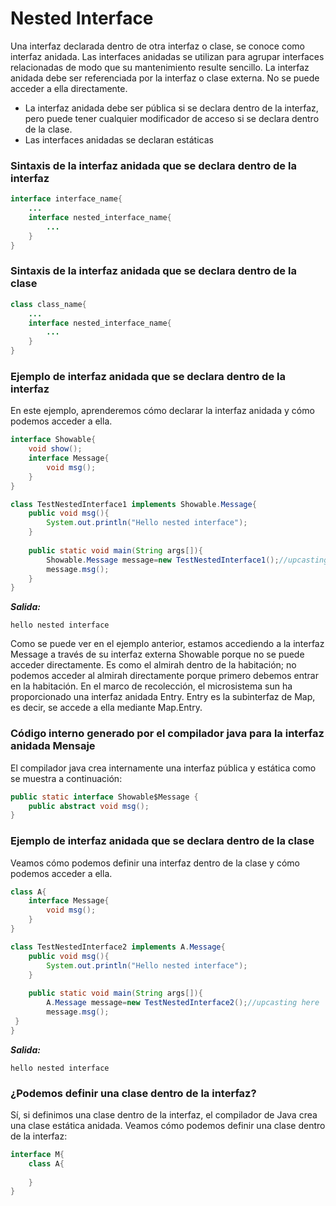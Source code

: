 # Nested Interface

Una interfaz declarada dentro de otra interfaz o clase, se conoce como interfaz anidada. Las interfaces anidadas se utilizan para agrupar interfaces relacionadas de modo que su mantenimiento resulte sencillo. La interfaz anidada debe ser referenciada por la interfaz o clase externa. No se puede acceder a ella directamente.

- La interfaz anidada debe ser pública si se declara dentro de la interfaz, pero puede tener cualquier modificador de acceso si se declara dentro de la clase.
- Las interfaces anidadas se declaran estáticas

### Sintaxis de la interfaz anidada que se declara dentro de la interfaz

```java
interface interface_name{
    ...  
    interface nested_interface_name{  
        ...  
    }
}
```

### Sintaxis de la interfaz anidada que se declara dentro de la clase

```java
class class_name{
    ...  
    interface nested_interface_name{  
        ...  
    }
}
```

### Ejemplo de interfaz anidada que se declara dentro de la interfaz

En este ejemplo, aprenderemos cómo declarar la interfaz anidada y cómo podemos acceder a ella.

```java
interface Showable{ 
    void show();  
    interface Message{  
        void msg();  
    }
}

class TestNestedInterface1 implements Showable.Message{ 
    public void msg(){
        System.out.println("Hello nested interface");
    }
    
    public static void main(String args[]){  
        Showable.Message message=new TestNestedInterface1();//upcasting here  
        message.msg();  
    } 
}  
```

***Salida:***

```text
hello nested interface
```

Como se puede ver en el ejemplo anterior, estamos accediendo a la interfaz Message a través de su interfaz externa Showable porque no se puede acceder directamente. Es como el almirah dentro de la habitación; no podemos acceder al almirah directamente porque primero debemos entrar en la habitación. En el marco de recolección, el microsistema sun ha proporcionado una interfaz anidada Entry. Entry es la subinterfaz de Map, es decir, se accede a ella mediante Map.Entry.

### Código interno generado por el compilador java para la interfaz anidada Mensaje

El compilador java crea internamente una interfaz pública y estática como se muestra a continuación:

```java
public static interface Showable$Message { 
    public abstract void msg();  
}
```

### Ejemplo de interfaz anidada que se declara dentro de la clase

Veamos cómo podemos definir una interfaz dentro de la clase y cómo podemos acceder a ella.

```java
class A{ 
    interface Message{  
        void msg();  
    }
}

class TestNestedInterface2 implements A.Message{  
    public void msg(){
        System.out.println("Hello nested interface");
    }  
  
    public static void main(String args[]){  
        A.Message message=new TestNestedInterface2();//upcasting here  
        message.msg();  
 }  
} 
```

***Salida:***

```text
hello nested interface
```

### ¿Podemos definir una clase dentro de la interfaz?

Sí, si definimos una clase dentro de la interfaz, el compilador de Java crea una clase estática anidada. Veamos cómo podemos definir una clase dentro de la interfaz:

```java
interface M{ 
    class A{
        
    }  
}  
```